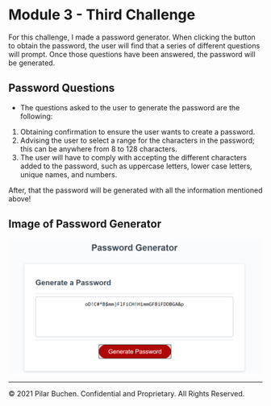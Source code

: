 # Module 3 - Third Challenge

For this challenge, I made a password generator. When clicking the button to obtain the password, the user will find that a series of different questions will prompt. Once those questions have been answered, the password will be generated. 

## Password Questions

- The questions asked to the user to generate the password are the following:
1. Obtaining confirmation to ensure the user wants to create a password.
2. Advising the user to select a range for the characters in the password; this can be anywhere from 8 to 128 characters.
3. The user will have to comply with accepting the different characters added to the password, such as uppercase letters, lower case letters, unique names, and numbers.

After, that the password will be generated with all the information mentioned above!

## Image of Password Generator

<img src="untitled.png" alt="Password Generator Image">

---
© 2021 Pilar Buchen. Confidential and Proprietary. All Rights Reserved.
